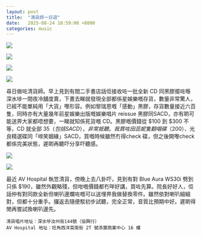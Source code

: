 ```yaml
---
layout: post
title:  "清貨師一日遊"
date:   2025-08-24 18:59:00 +0800
categories: music
---
```

![](https://pub-8c1ddb5aa2ec46d28f40b4295cf14b39.r2.dev/2025/08/314194c67d04ccdca6f8623548fc9e0c.jpeg)

![](https://pub-8c1ddb5aa2ec46d28f40b4295cf14b39.r2.dev/2025/08/eb3189c1599cfd6a5725172be33104d2.jpeg)

![](https://pub-8c1ddb5aa2ec46d28f40b4295cf14b39.r2.dev/2025/08/b8cd0f09ac45e6e6a1acbb81d85154be.jpeg)

![](https://pub-8c1ddb5aa2ec46d28f40b4295cf14b39.r2.dev/2025/08/0058ee0a6e26a2168c0ff0ffc5610de9.jpeg)

尋日做咗清貨師。早上見到有間二手書店話佢接收咗一批全新 CD 同黑膠擺咗喺深水埗一間夜冷舖度賣，下晝去睇就發現全部都係星娛樂嘅存貨，數量非常驚人，已經不能單純用「大貨」嚟形容。例如黎瑞恩嘅「感動」黑膠，存貨數量接近六百隻，同時亦有大量幾年前星娛樂出版嘅娛樂唱片 reissue 黑膠同SACD，亦有啲可能送畀大家都唔想要，一睇就知係死貨嘅 CD。黑膠嘅價錢從 $100 到 $300 不等，CD 就全部 $35（包括 SACD），非常抵聽。我買咗田蕊妮隻翻唱碟（$200）、光良精選碟同「啼笑姻緣」SACD，買嘅時候雖然冇得check 碟，但之後開嚟check 都係完美狀態，遲啲再聽吓分享吓聽感。

![](https://pub-8c1ddb5aa2ec46d28f40b4295cf14b39.r2.dev/2025/08/c61d2f42a32b916881c95975b28cbc3a.jpeg)

![](https://pub-8c1ddb5aa2ec46d28f40b4295cf14b39.r2.dev/2025/08/e4f8250b987ff3dba45bd24a02721441.jpeg)

最近 AV Hospital 執笠清貨，傍晚上去八卦吓，見到有對 Blue Aura WS30i 劈到只係 $190，雖然外觀略殘，但咁嘅價錢都冇咩好講，買咗先算。院長好好人，佢話仲有對同款全新但喇叭邊爛咗嘅可以送埋畀我做替換零件。雖然依對喇叭細細對，但都十分重手。攞返去隨便駁初步試聽，完全正常，音質比預期中好。遲啲得閒再嘗試換喇叭邊先。

```
清貨唱片地址：深水埗汝州街144號（協興行）
AV Hospital 地址：旺角西洋菜南街 2T 號添置商業中心 16 樓
```